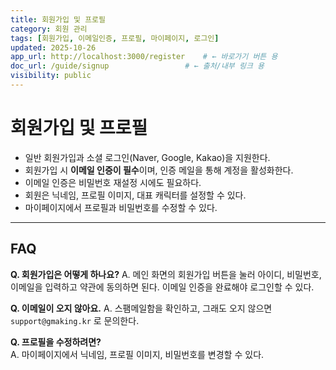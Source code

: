 ```yaml
---
title: 회원가입 및 프로필
category: 회원 관리
tags: [회원가입, 이메일인증, 프로필, 마이페이지, 로그인]
updated: 2025-10-26
app_url: http://localhost:3000/register    # ← 바로가기 버튼 용
doc_url: /guide/signup                 # ← 출처/내부 링크 용
visibility: public
---
```


# 회원가입 및 프로필

- 일반 회원가입과 소셜 로그인(Naver, Google, Kakao)을 지원한다.
- 회원가입 시 **이메일 인증이 필수**이며, 인증 메일을 통해 계정을 활성화한다.
- 이메일 인증은 비밀번호 재설정 시에도 필요하다.
- 회원은 닉네임, 프로필 이미지, 대표 캐릭터를 설정할 수 있다.
- 마이페이지에서 프로필과 비밀번호를 수정할 수 있다.

---

## FAQ

**Q. 회원가입은 어떻게 하나요?**
A. 메인 화면의 회원가입 버튼을 눌러 아이디, 비밀번호, 이메일을 입력하고 약관에 동의하면 된다. 이메일 인증을 완료해야 로그인할 수 있다.

**Q. 이메일이 오지 않아요.**
A. 스팸메일함을 확인하고, 그래도 오지 않으면 `support@gmaking.kr` 로 문의한다.

**Q. 프로필을 수정하려면?**  
A. 마이페이지에서 닉네임, 프로필 이미지, 비밀번호를 변경할 수 있다.